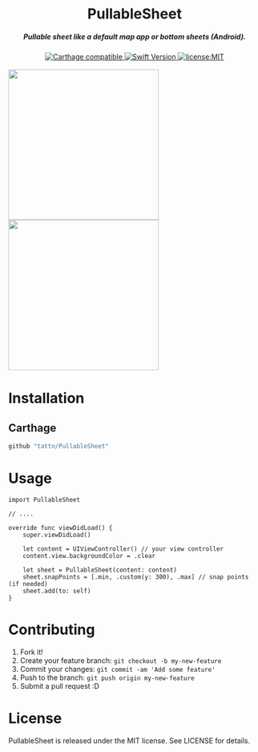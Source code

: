 <h1 align="center">PullableSheet</h1>

<h5 align="center">Pullable sheet like a default map app or bottom sheets (Android).</h5>

<div align="center">
  <a href="https://github.com/Carthage/Carthage">
    <img src="https://img.shields.io/badge/Carthage-compatible-4BC51D.svg?style=flat" alt="Carthage compatible" />
  </a>
  <a href="https://developer.apple.com/swift">
    <img src="https://img.shields.io/badge/Swift-4-F16D39.svg" alt="Swift Version" />
  </a>
  <a href="./LICENSE">
    <img src="https://img.shields.io/badge/license-MIT-green.svg?style=flat-square" alt="license:MIT" />
  </a>
</div>

<br />

<img src="https://github.com/tattn/PullableSheet/raw/master/docs/assets/demo1.gif" width=300px />
<img src="https://github.com/tattn/PullableSheet/raw/master/docs/assets/demo2.gif" width=300px />


# Installation

## Carthage

```ruby
github "tattn/PullableSheet"
```

# Usage

```
import PullableSheet

// ....

override func viewDidLoad() {
    super.viewDidLoad()
    
    let content = UIViewController() // your view controller
    content.view.backgroundColor = .clear

    let sheet = PullableSheet(content: content)
    sheet.snapPoints = [.min, .custom(y: 300), .max] // snap points (if needed)
    sheet.add(to: self)
}
```


# Contributing

1. Fork it!
2. Create your feature branch: `git checkout -b my-new-feature`
3. Commit your changes: `git commit -am 'Add some feature'`
4. Push to the branch: `git push origin my-new-feature`
5. Submit a pull request :D

# License

PullableSheet is released under the MIT license. See LICENSE for details.

